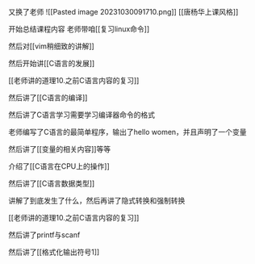 又换了老师
![[Pasted image 20231030091710.png]]
[[唐杨华上课风格]]

开始总结课程内容
老师带咱[[复习linux命令]]

然后对[[vim稍细致的讲解]]

然后开始讲[[C语言的发展]]

[[老师讲的道理10.之前C语言内容的复习]]

然后讲了[[C语言的编译]]

然后讲了C语言学习需要学习编译器命令的格式

老师编写了C语言的最简单程序，输出了hello women，并且声明了一个变量

然后讲了[[变量的相关内容]]等等

介绍了[[C语言在CPU上的操作]]

然后讲了[[C语言数据类型]]

讲解了到底发生了什么，然后再讲了隐式转换和强制转换

[[老师讲的道理10.之前C语言内容的复习]]

然后讲了printf与scanf

然后讲了[[格式化输出符号1]]

